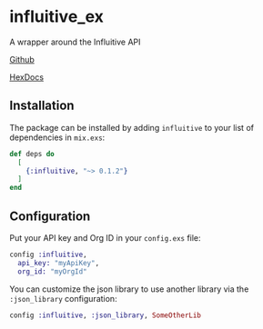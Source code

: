 # influitive_ex

A wrapper around the Influitive API

[Github](https://github.com/Health-Union/influitive)

[HexDocs](https://hexdocs.pm/influitive)

## Installation

The package can be installed by adding `influitive` to your list of dependencies in `mix.exs`:

```elixir
def deps do
  [
    {:influitive, "~> 0.1.2"}
  ]
end
```

## Configuration

Put your API key and Org ID in your `config.exs` file:

```elixir
config :influitive,
  api_key: "myApiKey",
  org_id: "myOrgId"
```

You can customize the json library to use another library via the `:json_library` configuration:

```elixir
config :influitive, :json_library, SomeOtherLib
```
